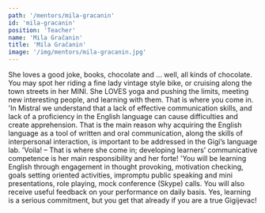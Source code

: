 ```yaml
---
path: '/mentors/mila-gracanin'
id: 'mila-gracanin'
position: 'Teacher'
name: 'Mila Gračanin'
title: 'Mila Gračanin'
image: '/img/mentors/mila-gracanin.jpg'
---
```


She loves a good joke, books, chocolate and ... well, all kinds of chocolate. You may spot her riding a fine lady vintage style bike, or cruising along the town streets in her MINI. She LOVES yoga and pushing the limits, meeting new interesting people, and learning with them. That is where you come in.
'In Mistral we understand that a lack of effective communication skills, and lack of a proficiency in the English language can cause  difficulties and create apprehension. That is the main reason why acquiring the English language as a tool of written and oral communication, along the skills of interpersonal interaction, is important to be addressed in the Gigi’s language lab.
'Voila! – That is where she come in; developing learners’ communicative competence is her main responsibility and her forte!
'You will be learning English through engagement in thought provoking, motivation checking, goals setting oriented activities, impromptu public speaking and mini presentations, role playing, mock conference (Skype) calls. You will also receive useful feedback on your performance on daily basis. Yes, learning is a serious commitment, but you get that already if you are a true Gigijevac!
